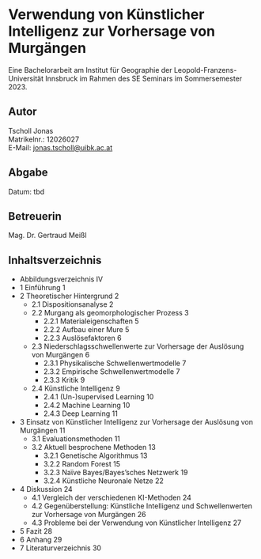 # Verwendung von Künstlicher Intelligenz zur Vorhersage von Murgängen

Eine Bachelorarbeit am Institut für Geographie der Leopold-Franzens-Universität Innsbruck im Rahmen des SE Seminars im Sommersemester 2023.

## Autor

Tscholl Jonas  
Matrikelnr.: 12026027  
E-Mail: jonas.tscholl@uibk.ac.at

## Abgabe

Datum: tbd

## Betreuerin

Mag. Dr. Gertraud Meißl

## Inhaltsverzeichnis

- Abbildungsverzeichnis IV
- 1 Einführung 1
- 2 Theoretischer Hintergrund 2
  - 2.1 Dispositionsanalyse 2
  - 2.2 Murgang als geomorphologischer Prozess 3
    - 2.2.1 Materialeigenschaften 5
    - 2.2.2 Aufbau einer Mure 5
    - 2.2.3 Auslösefaktoren 6
  - 2.3 Niederschlagsschwellenwerte zur Vorhersage der Auslösung von Murgängen 6
    - 2.3.1 Physikalische Schwellenwertmodelle 7
    - 2.3.2 Empirische Schwellenwertmodelle 7
    - 2.3.3 Kritik 9
  - 2.4 Künstliche Intelligenz 9
    - 2.4.1 (Un-)supervised Learning 10
    - 2.4.2 Machine Learning 10
    - 2.4.3 Deep Learning 11
- 3 Einsatz von Künstlicher Intelligenz zur Vorhersage der Auslösung von Murgängen 11
  - 3.1 Evaluationsmethoden 11
  - 3.2 Aktuell besprochene Methoden 13
    - 3.2.1 Genetische Algorithmus 13
    - 3.2.2 Random Forest 15
    - 3.2.3 Naϊve Bayes/Bayes’sches Netzwerk 19
    - 3.2.4 Künstliche Neuronale Netze 22
- 4 Diskussion 24
  - 4.1 Vergleich der verschiedenen KI-Methoden 24
  - 4.2 Gegenüberstellung: Künstliche Intelligenz und Schwellenwerten zur Vorhersage von Murgängen 26
  - 4.3 Probleme bei der Verwendung von Künstlicher Intelligenz 27
- 5 Fazit 28
- 6 Anhang 29
- 7 Literaturverzeichnis 30
